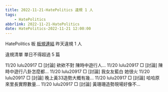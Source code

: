 ```yaml
---
title: 2022-11-21-HatePolitics 違規 1 人
tags:
    - HatePolitics
abbrlink: 2022-11-21-HatePolitics
date: HatePolitics-2022-11-21 12:00:00
---
```

HatePolitics 板 [板規連結](https://www.ptt.cc/bbs/HatePolitics/M.1617115262.A.D60.html)
昨天違規 1 人
<!-- more -->

違規清單
單日不得超過 5 篇

11/20 lulu20917 □ [討論] 欸欸不對 陳時中遊行人…
11/20 lulu20917 □ [討論] 陳時中遊行八卦怎麼都…
11/20 lulu20917 □ [討論] 我女友藍白 她很火
11/20 lulu20917 □ [討論] 晚上黃33造勢大概有幾…
11/20 lulu20917 □ [討論] 哈哈原來里長實際數量…
11/20 lulu20917 □ [討論] 黃珊珊造勢現場好像不…
